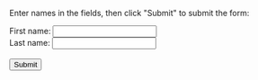 <!DOCTYPE html>
<html>
<body>

<p>Enter names in the fields, then click "Submit" to submit the form:</p>

<form id="frm1" action="">
  First name: <input type="text" name="fname"><br>
  Last name: <input type="text" name="lname"><br><br>
  <input type="button" onclick="myFunction()" value="Submit">
</form>

<script>
function myFunction() {
  document.getElementById("frm1").submit();
}
</script>

</body>
</html>
